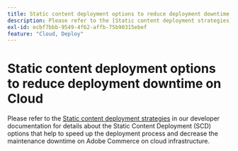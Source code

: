 ```yaml
---
title: Static content deployment options to reduce deployment downtime on Cloud
description: Please refer to the [Static content deployment strategies](https://devdocs.magento.com/guides/v2.3/cloud/deploy/static-content-deployment.html) in our developer documentation for details about the Static Content Deployment (SCD) options that help to speed up the deployment process and decrease the maintenance downtime on Adobe Commerce on cloud infrastructure.
exl-id: ecbf7bbb-9549-4f62-affb-75b90315ebef
feature: "Cloud, Deploy"
---
```

# Static content deployment options to reduce deployment downtime on Cloud

Please refer to the [Static content deployment strategies](https://devdocs.magento.com/guides/v2.3/cloud/deploy/static-content-deployment.html) in our developer documentation for details about the Static Content Deployment (SCD) options that help to speed up the deployment process and decrease the maintenance downtime on Adobe Commerce on cloud infrastructure.
